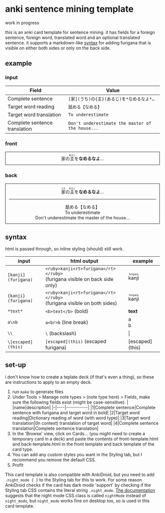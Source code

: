 # anki sentence mining template

work in progress

this is an anki card template for sentence mining. it has fields for a foreign
sentence, foreign word, translated word and an optional translated sentence. it
supports a markdown-like [syntax](#syntax) for adding furigana that is visible
on either both sides or only on the back side.

## example

### input

|Field|Value|
|-|-|
|Complete sentence|`[家](うち)の{主}(あるじ)を*なめるなよ*…`|
|Target word reading|`舐める【なめる】`|
|Target word translation|`To underestimate`|
|Complete sentence translation|`Don't underestimate the master of the house...`|

### front

<div class="card front" align="center" style="border: solid 2px gray; padding: 10px;">
<span class="sentence parsed">家の<ruby>主<rt class="visible">あるじ</rt></ruby>を<b>なめるなよ</b>…</span>
</div>

### back

<div class="card back" align="center" style="border: solid 2px gray; padding: 10px;">
<span class="sentence parsed"><ruby>家<rt class="hidden">うち</rt></ruby>の<ruby>主<rt class="visible">あるじ</rt></ruby>を<b>なめるなよ</b>…</span>
<hr class="split">
<span class="target-word-reading">舐める【なめる】</span><br>
<span class="target-word-translation">To underestimate</span><br>
<span class="sentence-translation">Don't underestimate the master of the house...</span>
</div>

## syntax

html is passed through, so inline styling (should) still work.

|input|html output|example|
|-|-|-|
|`[kanji](furigana)`|`<ruby>kanji<rt>furigana</rt></ruby>`<br>(furigana visible on back side only)|<ruby>kanji<rt>furigana</rt></ruby>|
|`{kanji}(furigana)`|`<ruby>kanji<rt>furigana</rt></ruby>`<br>(furigana visible on both sides)|<ruby>kanji<rt>furigana</rt></ruby>|
|`*text*`|`<b>text</b>` (bold)|<b>text</b>|
|`a\nb`|`a<br>b` (line break)|a<br>b|
|`\\`|`\` (backslash)|\\|
|`\[escaped](this)`|`[escaped](this)` (escaped furigana)|\[escaped](this)|

## set-up

i don't know how to create a teplate deck (if that's even a thing), so these
are instructions to apply to an empty deck.

1. run `make` to generate files
2. Under Tools > Manage note types > (note type here) > Fields, make sure the
   following fields exist (might be case-sensitive):
   | |name|description|
   |-|----|-----------|
   |1|Complete sentence|Complete sentence with furigana and target word in bold|
   |2|Target word reading|Dictionary reading of word (with word type)|
   |3|Target word translation|(In context) translation of target word|
   |4|Complete sentence translation|Complete sentence translation|
3. In the 'Browse' view, click on Cards... (you might need to create a
   temporary card in a deck) and paste the contents of front-template.html and
   back-template.html in the front template and back template of the card type.
4. You can add any custom styles you want in the Styling tab, but I recommend
   you remove the default CSS.
5. Profit

This card template is also compatible with AnkiDroid, but you need to add
`.night_mode { }` to the Styling tab for this to work. For some reason
AnkiDroid checks if the card has dark mode 'support' by checking if the Styling
tab CSS contains the literal string `.night_mode`. [The
documentation](https://docs.ankiweb.net/templates/styling.html#night-mode)
suggests that the night mode CSS class is called `nightMode` instead of
`night_mode`, but `night_mode` works fine on desktop too, so is used in this
card template.

